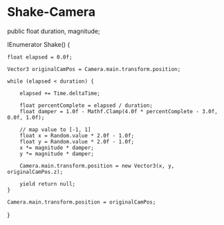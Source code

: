 # Shake-Camera


public float duration, magnitude;

IEnumerator Shake() {
        
    float elapsed = 0.0f;
    
    Vector3 originalCamPos = Camera.main.transform.position;
    
    while (elapsed < duration) {
        
        elapsed += Time.deltaTime;          
        
        float percentComplete = elapsed / duration;         
        float damper = 1.0f - Mathf.Clamp(4.0f * percentComplete - 3.0f, 0.0f, 1.0f);
        
        // map value to [-1, 1]
        float x = Random.value * 2.0f - 1.0f;
        float y = Random.value * 2.0f - 1.0f;
        x *= magnitude * damper;
        y *= magnitude * damper;
        
        Camera.main.transform.position = new Vector3(x, y, originalCamPos.z);
            
        yield return null;
    }
    
    Camera.main.transform.position = originalCamPos;
}
